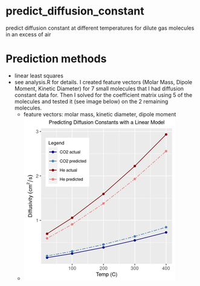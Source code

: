 # predict_diffusion_constant
predict diffusion constant at different temperatures for dilute gas molecules in an excess of air

# Prediction methods
- linear least squares
- see analysis.R for details. I created feature vectors (Molar Mass, Dipole Moment, Kinetic Diameter) for 7 small molecules that I had diffusion constant data for. Then I solved for the coefficient matrix using 5 of the molecules and tested it (see image below) on the 2 remaining molecules.
  - feature vectors: molar mass, kinetic diameter, dipole moment
  - <img src="model_predictions.jpg" width="400" height="430">
